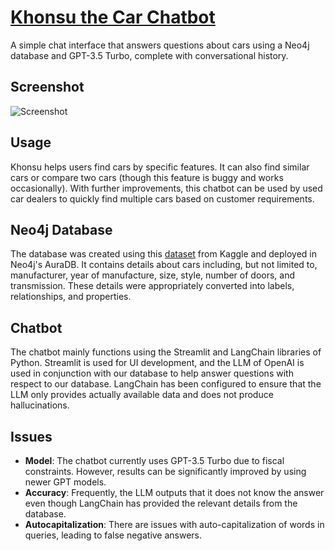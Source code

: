 # [Khonsu the Car Chatbot](https://car-chatbot.streamlit.app)

A simple chat interface that answers questions about cars using a Neo4j database and GPT-3.5 Turbo, complete with conversational history.

## Screenshot

![Screenshot](https://github.com/Amloner/Car-Chatbot/assets/124287518/68e69fb8-5de0-4a94-83fa-308b456f1cde)

## Usage

Khonsu helps users find cars by specific features. It can also find similar cars or compare two cars (though this feature is buggy and works occasionally). With further improvements, this chatbot can be used by used car dealers to quickly find multiple cars based on customer requirements.

## Neo4j Database

The database was created using this [dataset](https://www.kaggle.com/datasets/CooperUnion/cardataset) from Kaggle and deployed in Neo4j's AuraDB. It contains details about cars including, but not limited to, manufacturer, year of manufacture, size, style, number of doors, and transmission. These details were appropriately converted into labels, relationships, and properties.

## Chatbot

The chatbot mainly functions using the Streamlit and LangChain libraries of Python. Streamlit is used for UI development, and the LLM of OpenAI is used in conjunction with our database to help answer questions with respect to our database. LangChain has been configured to ensure that the LLM only provides actually available data and does not produce hallucinations.

## Issues

- **Model**: The chatbot currently uses GPT-3.5 Turbo due to fiscal constraints. However, results can be significantly improved by using newer GPT models.
- **Accuracy**: Frequently, the LLM outputs that it does not know the answer even though LangChain has provided the relevant details from the database.
- **Autocapitalization**: There are issues with auto-capitalization of words in queries, leading to false negative answers.
